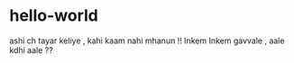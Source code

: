 # hello-world
ashi ch tayar keliye , kahi kaam nahi mhanun  !!
Inkem Inkem gavvale , aale kdhi aale ??
